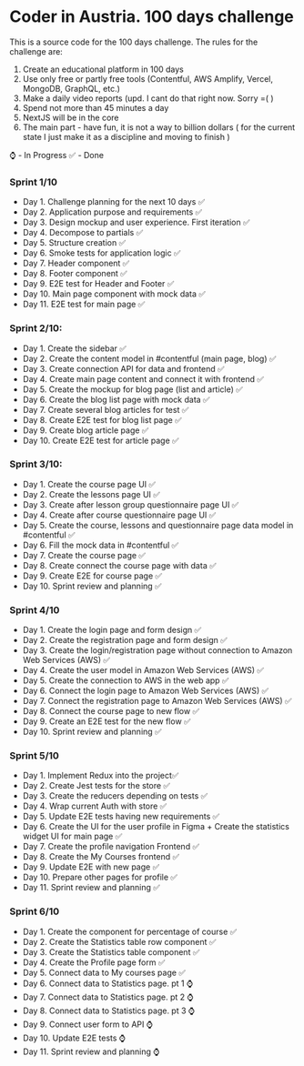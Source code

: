 # Coder in Austria. 100 days challenge

This is a source code for the 100 days challenge. The rules for the challenge are:

1. Create an educational platform in 100 days
2. Use only free or partly free tools  (Contentful, AWS Amplify, Vercel, MongoDB, GraphQL, etc.)
3. Make a daily video reports (upd. I cant do that right now. Sorry =( )
4. Spend not more than 45 minutes a day
5. NextJS will be in the core
6. The main part - have fun, it is not a way to billion dollars ( for the current state I just make it as a discipline and moving to finish )

⌚ - In Progress
✅ - Done

### Sprint 1/10
- Day 1. Challenge planning for the next 10 days ✅
- Day 2. Application purpose and requirements ✅
- Day 3. Design mockup and user experience. First iteration ✅
- Day 4. Decompose to partials ✅
- Day 5. Structure creation ✅
- Day 6. Smoke tests for application logic ✅
- Day 7. Header component ✅
- Day 8. Footer component ✅
- Day 9. E2E test for Header and Footer ✅
- Day 10. Main page component with mock data ✅
- Day 11. E2E test for main page ✅

### Sprint 2/10:
- Day 1. Create the sidebar ✅
- Day 2. Create the content model in #contentful (main page, blog) ✅
- Day 3. Create connection API for data and frontend ✅
- Day 4. Create main page content and connect it with frontend ✅
- Day 5. Create the mockup for blog page (list and article) ✅
- Day 6. Create the blog list page with mock data ✅
- Day 7. Create several blog articles for test ✅
- Day 8. Create E2E test for blog list page ✅
- Day 9. Create blog article page ✅
- Day 10. Create E2E test for article page ✅


### Sprint 3/10:
- Day 1. Create the course page UI ✅
- Day 2. Create the lessons page UI ✅
- Day 3. Create after lesson group questionnaire page UI ✅
- Day 4. Create after course questionnaire page UI ✅
- Day 5. Create the course, lessons and questionnaire  page data model in #contentful ✅
- Day 6. Fill the mock data in #contentful ✅
- Day 7. Create the course page ✅
- Day 8. Create connect the course page with data ✅
- Day 9. Create E2E for course page ✅
- Day 10. Sprint review and planning ✅

### Sprint 4/10
- Day 1. Create the login page and form design ✅
- Day 2. Create the registration page and form design ✅
- Day 3. Create the login/registration page without connection to Amazon Web Services (AWS) ✅
- Day 4. Create the user model in Amazon Web Services (AWS) ✅
- Day 5. Create the connection to AWS in the web app ✅
- Day 6. Connect the login page to Amazon Web Services (AWS) ✅
- Day 7. Connect the registration page to Amazon Web Services (AWS) ✅
- Day 8. Connect the course page to new flow ✅
- Day 9. Create an E2E test for the new flow ✅
- Day 10. Sprint review and planning ✅

### Sprint 5/10
- Day 1. Implement Redux into the project✅
- Day 2. Create Jest tests for the store ✅
- Day 3. Create the reducers depending on tests ✅
- Day 4. Wrap current Auth with store ✅
- Day 5. Update E2E tests having new requirements ✅
- Day 6. Create the UI for the user profile in Figma + Create the statistics widget UI for main page ✅
- Day 7. Create the profile navigation Frontend ✅
- Day 8. Create the My Courses frontend ✅
- Day 9. Update E2E with new page ✅
- Day 10. Prepare other pages for profile ✅
- Day 11. Sprint review and planning ✅

### Sprint 6/10
- Day 1. Create the component for percentage of course ✅
- Day 2. Create the Statistics table row component ✅
- Day 3. Create the Statistics table component ✅
- Day 4. Create the Profile page form ✅
- Day 5. Connect data to My courses page ✅
- Day 6. Connect data to Statistics page. pt 1 ⌚
- Day 7. Connect data to Statistics page. pt 2 ⌚
- Day 8. Connect data to Statistics page. pt 3 ⌚
- Day 9. Connect user form to API ⌚
- Day 10. Update E2E tests ⌚
- Day 11. Sprint review and planning ⌚